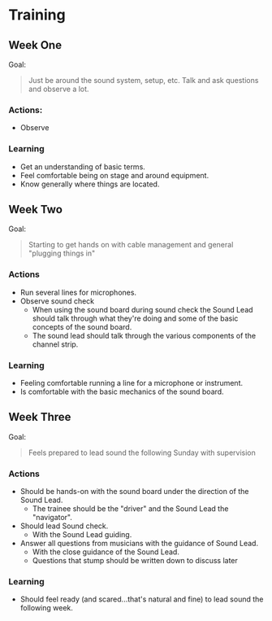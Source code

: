 # Training

## Week One
Goal:
> Just be around the sound system, setup, etc. Talk and ask questions and observe a lot.

### Actions:
* Observe

### Learning
* Get an understanding of basic terms.
* Feel comfortable being on stage and around equipment.
* Know generally where things are located.


## Week Two
Goal:
> Starting to get hands on with cable management and general "plugging things in"

### Actions
* Run several lines for microphones.
* Observe sound check
  * When using the sound board during sound check the Sound Lead should talk through what they're doing and some of the basic concepts of the sound board.
  * The sound lead should talk through the various components of the channel strip.

### Learning
* Feeling comfortable running a line for a microphone or instrument.
* Is comfortable with the basic mechanics of the sound board.


## Week Three
Goal:
> Feels prepared to lead sound the following Sunday with supervision

### Actions
* Should be hands-on with the sound board under the direction of the Sound Lead.
  * The trainee should be the "driver" and the Sound Lead the "navigator".
* Should lead Sound check.
  * With the Sound Lead guiding.
* Answer all questions from musicians with the guidance of Sound Lead.
  * With the close guidance of the Sound Lead.
  * Questions that stump should be written down to discuss later


### Learning
* Should feel ready (and scared...that's natural and fine) to lead sound the following week.
